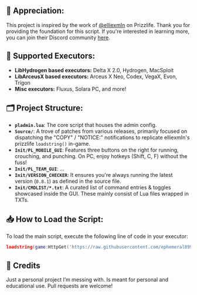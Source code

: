 ## 🌟 Appreciation:
This project is inspired by the work of [@elliexmIn](https://github.com/elliexmlm) on Prizzlife.
Thank you for providing the foundation for this script.
If you're interested in learning more, you can join their Discord community [here](https://discord.gg/EjVQCdH6W6).

## 🚀 Supported Executors:
- **LibHydrogen based executors:** Delta X 2.0, Hydrogen, MacSploit  
- **LibArceusX based executors:** Arceus X Neo, Codex, VegaX, Evon, Trigon  
- **Misc executors:** Fluxus, Solara PC, and more!  

## 🗂 Project Structure:
- **`pladmin.lua`**: The core script that houses the admin config.
- **`Source/`**: A trove of patches from various releases, primarily focused on dispatching the "COPY" / "NOTICE:" notifications to replicate elliexmIn's prizzlife `loadstring()` in-game.
- **`Init/PL_MOBILE_GUI`**: Features three buttons on the right for running, crouching, and punching. On PC, enjoy hotkeys (Shift, C, F) without the fuss!
- **`Init/PL_TEAM_GUI`**: ...
- **`Init/VERSION_CHECKER`**: It ensures you're always running the latest version (`0.8.1`) as defined in the source file.
- **`Init/CMDLIST/*.txt`**: A curated list of command entries & toggles showcased inside the GUI. These mainly consist of Lua files wrapped in TXTs.

## 📥 How to Load the Script:
To load the main script, execute the following line of code in your executor:
```lua
loadstring(game:HttpGet('https://raw.githubusercontent.com/ephemeral8997/Prizzhemeral/refs/heads/main/pladmin.lua'))()
```

## 🎉 Credits
Just a personal project I’m messing with.
Is meant for personal and educational use.
Pull requests are welcome!

